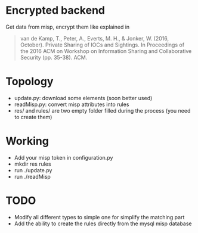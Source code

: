 # Encrypted backend
Get data from misp, encrypt them like explained in
> van de Kamp, T., Peter, A., Everts, M. H., & Jonker, W. (2016, October). Private Sharing of IOCs and Sightings. In Proceedings of the 2016 ACM on Workshop on Information Sharing and Collaborative Security (pp. 35-38). ACM.

# Topology

- update.py: download some elements (soon better used)
- readMisp.py: convert misp attributes into rules
- res/ and rules/ are two empty folder filled during the process (you need to create them)

# Working
- Add your misp token in configuration.py
- mkdir res rules
- run ./update.py
- run ./readMisp

# TODO
- Modify all different types to simple one for simplify the matching part
- Add the ability to create the rules directly from the mysql misp database
